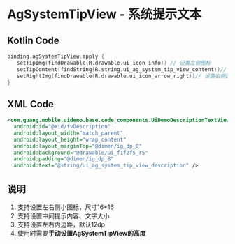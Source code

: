 # AgSystemTipView - 系统提示文本

## Kotlin Code

```kotlin
binding.agSystemTipView.apply {
   setTipImg(findDrawable(R.drawable.ui_icon_info)) // 设置左侧图标
   setTipContent(findString(R.string.ui_ag_system_tip_view_content))// 设置提示文字内容
   setRightImg(findDrawable(R.drawable.ui_icon_arrow_right))// 设置右侧图标
}	
```

## XML Code

```xml
<com.guang.mobile.uidemo.base.code_components.UiDemoDescriptionTextView
  android:id="@+id/tvDescription"
  android:layout_width="match_parent"
  android:layout_height="wrap_content"
  android:layout_marginTop="@dimen/ig_dp_8"
  android:background="@drawable/ui_f1f2f5_r5"
  android:padding="@dimen/ig_dp_8"
  android:text="@string/ui_ag_system_tip_view_description" />
```

## 说明

1. 支持设置左右侧小图标，尺寸16*16
2. 支持设置中间提示内容、文字大小
3. 支持设置左右内边距，默认12dp
4. 使用时需要**手动设置AgSystemTipView的高度**



